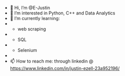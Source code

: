 - 👋 Hi, I’m @E-Justin
- 👀 I’m interested in Python, C++ and Data Analytics 
- 🌱 I’m currently learning:
-   * web scraping
-   * SQL
-   * Selenium
-   
- 📫 How to reach me: through linkedin @ https://www.linkedin.com/in/justin-ezell-23a952196/

<!---
E-Justin/E-Justin is a ✨ special ✨ repository because its `README.md` (this file) appears on your GitHub profile.
You can click the Preview link to take a look at your changes.
--->
